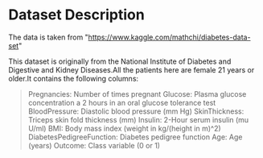 # Dataset Description
The data is taken from "https://www.kaggle.com/mathchi/diabetes-data-set"

This dataset is originally from the National Institute of Diabetes and Digestive and Kidney Diseases.All the patients here are female 21 years or older.It contains the following columns:

> Pregnancies: Number of times pregnant
> Glucose: Plasma glucose concentration a 2 hours in an oral glucose tolerance test
> BloodPressure: Diastolic blood pressure (mm Hg)
> SkinThickness: Triceps skin fold thickness (mm)
> Insulin: 2-Hour serum insulin (mu U/ml)
> BMI: Body mass index (weight in kg/(height in m)^2)
> DiabetesPedigreeFunction: Diabetes pedigree function
> Age: Age (years)
> Outcome: Class variable (0 or 1)

